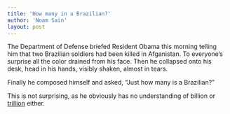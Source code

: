 ```yaml
---
title: 'How many in a Brazilian?'
author: 'Noam Sain'
layout: post
---
```


The Department of Defense briefed Resident Obama this morning telling him that two Brazilian soldiers had been killed in Afganistan. To everyone’s surprise all the color drained from his face. Then he collapsed onto his desk, head in his hands, visibly shaken, almost in tears.

Finally he composed himself and asked, “Just how many is a Brazilian?”

This is not surprising, as he obviously has no understanding of billion or [trillion](https://web.archive.org/web/20090307052130/www.pagetutor.com/trillion/index.html) either.

